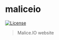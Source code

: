 maliceio
========

[![License](https://img.shields.io/badge/licence-Apache%202.0-blue.svg)](LICENSE)

> Malice.IO website
